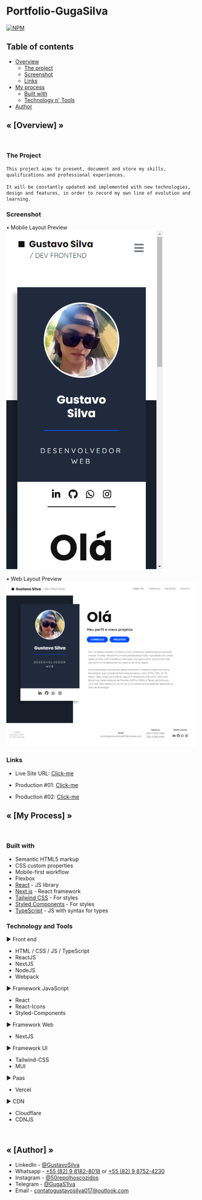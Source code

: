 # Portfolio-GugaSilva
[![NPM](https://img.shields.io/npm/l/react)](https://github.com/GugaS1lva/Portfolio-GugaSilva/blob/main/LICENSE) 

<h2>Table of contents</h2>

- [Overview](#overview)
  - [The project](#the-project)
  - [Screenshot](#screenshot)
  - [Links](#links)
- [My process](#my-process)
  - [Built with](#built-with)
  - [Technology n' Tools](#tech-tools)
- [Author](#author)


<h2 id="overview"><strong>« [Overview] »</strong></h2>
<br>

<h3 id="the-project"><strong>The Project</strong></h3>

    This project aims to present, document and store my skills, qualifications and professional experiences.

    It will be constantly updated and implemented with new technologies, design and features, in order to record my own line of evolution and learning.

<h3 id="screenshot"><strong>Screenshot</strong></h3>

• Mobile Layout Preview <br>
![Mobile](./public/images/design/mobile-dsgn.png)

• Web Layout Preview <br>
![Web](./public/images/design/web-dsgn.png)


<h3 id="links"><strong>Links</strong></h3>

- Live Site URL: [Click-me](https://portfolio-guga-silva.vercel.app/)

- Production #01: [Click-me](https://portfolio-guga-silva-pazfk9mlu-gugas1lva.vercel.app/)

- Production #02: [Click-me](https://portfolio-guga-silva-7ydhxl1hd-gugas1lva.vercel.app/)



<h2 id="my-process"><strong>« [My Process] »</strong></h2>
<br>

<h3 id="built-with"><strong>Built with</strong></h3>

- Semantic HTML5 markup
- CSS custom properties
- Mobile-first workflow
- Flexbox
- [React](https://reactjs.org/) - JS library
- [Next.js](https://nextjs.org/) - React framework
- [Tailwind CSS](https://tailwindcss.com/) - For styles
- [Styled Components](https://styled-components.com/) - For styles
- [TypeScript](https://www.typescriptlang.org/) - JS with syntax for types

<h3 id="tech-tools"><strong>Technology and Tools</strong></h3>

▶ Front end</h4>

- HTML / CSS / JS / TypeScript
- ReactJS
- NextJS
- NodeJS
- Webpack

▶ Framework JavaScript</h4>

- React
- React-Icons
- Styled-Components

▶ Framework Web</h4>

- NextJS

▶ Framework UI</h4>

- Tailwind-CSS
- MUI

▶ Paas</h4>

- Vercel

▶ CDN</h4>

- Cloudflare
- CDNJS


<br>
<h2 id="author"><strong>« [Author] »</strong></h2>

- LinkedIn - [@GustavoSilva](https://www.linkedin.com/in/guga-silva-124706233/)
- Whatsapp - [+55 (82) 9 8182-8018](https://wa.me/558281828018) or [+55 (82) 9 8752-4230](https://wa.me/558287524230)
- Instagram - [@50repolhoscozidos](https://www.instagram.com/50repolhoscozidos/)
- Telegram - [@GugaS1lva](https://t.me/GugaS1lva)
- Email - [contatogustavosilva017@outlook.com](mailto:contatogustavosilva017@outlook.com)